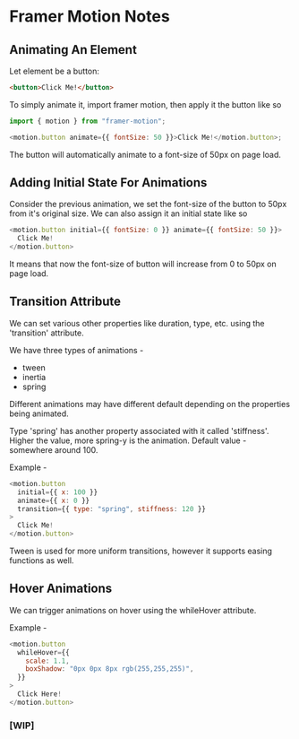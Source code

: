 # Framer Motion Notes

## Animating An Element

Let element be a button:

```html
<button>Click Me!</button>
```

To simply animate it, import framer motion, then apply it the button like so

```js
import { motion } from "framer-motion";

<motion.button animate={{ fontSize: 50 }}>Click Me!</motion.button>;
```

The button will automatically animate to a font-size of 50px on page load.

## Adding Initial State For Animations

Consider the previous animation, we set the font-size of the button to 50px from it's original size.
We can also assign it an initial state like so

```js
<motion.button initial={{ fontSize: 0 }} animate={{ fontSize: 50 }}>
  Click Me!
</motion.button>
```

It means that now the font-size of button will increase from 0 to 50px on page load.

## Transition Attribute

We can set various other properties like duration, type, etc. using the 'transition' attribute.

We have three types of animations -

- tween
- inertia
- spring

Different animations may have different default depending on the properties being animated.

Type 'spring' has another property associated with it called 'stiffness'.
Higher the value, more spring-y is the animation. Default value - somewhere around 100.

Example -

```js
<motion.button
  initial={{ x: 100 }}
  animate={{ x: 0 }}
  transition={{ type: "spring", stiffness: 120 }}
>
  Click Me!
</motion.button>
```

Tween is used for more uniform transitions, however it supports easing functions as well.

## Hover Animations

We can trigger animations on hover using the whileHover attribute.

Example -

```js
<motion.button
  whileHover={{
    scale: 1.1,
    boxShadow: "0px 0px 8px rgb(255,255,255)",
  }}
>
  Click Here!
</motion.button>
```

### [WIP]
